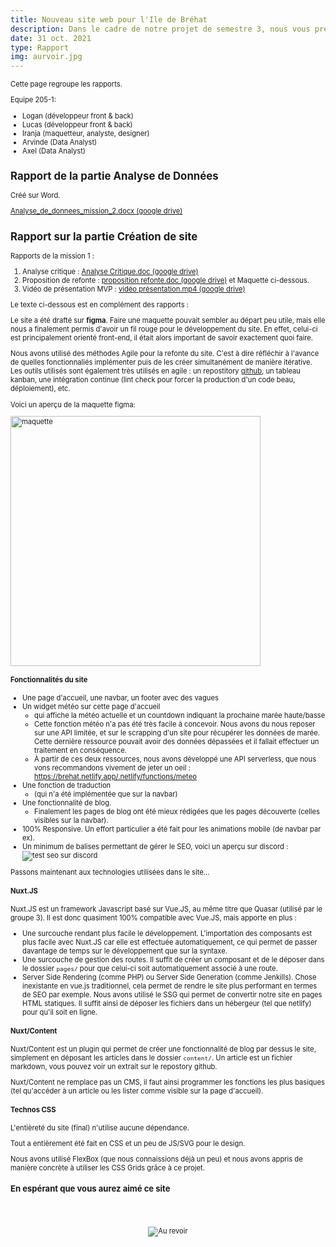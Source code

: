 ```yaml
---
title: Nouveau site web pour l'Ile de Bréhat
description: Dans le cadre de notre projet de semestre 3, nous vous présentons la refonte du site de l'ile de bréhat. Notre rapport est dans cet article.
date: 31 oct. 2021
type: Rapport
img: aurvoir.jpg
---
```


<div style="font-size: 0.8em">

Cette page regroupe les rapports. 

Equipe 205-1:
* Logan (développeur front & back)
* Lucas (développeur front & back)
* Iranja (maquetteur, analyste, designer)
* Arvinde (Data Analyst)
* Axel (Data Analyst)

## Rapport de la partie Analyse de Données

Créé sur Word.

[Analyse_de_donnees_mission_2.docx (google drive)](https://drive.google.com/drive/folders/19voAb0-m-whT5yGmK_onkozgFun5bRFs?usp=sharing)

## Rapport sur la partie Création de site

Rapports de la mission 1 : 

1. Analyse critique : [Analyse Critique.doc (google drive)](https://docs.google.com/document/d/1WK_qm4b_XEcZWL97JV6-pBXxy4crGgjf/edit?usp=sharing&ouid=106855626674963532217&rtpof=true&sd=true)
2. Proposition de refonte : [proposition refonte.doc (google drive)](https://docs.google.com/document/d/1VZGJuGtSuQxOEXzLVPq6DFowjl5LpYlioxO52A7Mvew/edit?usp=sharing) et Maquette ci-dessous.
3. Vidéo de présentation MVP : [vidéo présentation.mp4 (google drive)](https://drive.google.com/file/d/1A31juqIJM4lXUXtwsRNHSg86RX10EyQK/view?usp=sharing)

Le texte ci-dessous est en complément des rapports : 

Le site a été drafté sur **figma**. Faire une maquette pouvait sembler au départ peu utile, mais elle nous a finalement permis d'avoir un fil rouge pour le développement du site. En effet, celui-ci est principalement orienté front-end, il était alors important de savoir exactement quoi faire.

Nous avons utilisé des méthodes Agile pour la refonte du site. C'est à dire réfléchir à l'avance de quelles fonctionnaliés implémenter puis de les créer simultanément de manière itérative. Les outils utilisés sont également très utilisés en agile : un repostitory [github](https://github.com/LoganTann/PJS3), un tableau kanban, une intégration continue (lint check pour forcer la production d'un code beau, déploiement), etc.

Voici un aperçu de la maquette figma: 

<img src="https://media.discordapp.net/attachments/885500092235268137/904420487101317180/unknown.png" style="width: 400px" alt="maquette">

#### Fonctionnalités du site

* Une page d'accueil, une navbar, un footer avec des vagues
* Un widget météo sur cette page d'accueil
    * qui affiche la météo actuelle et un countdown indiquant la prochaine marée haute/basse
    * Cette fonction météo n'a pas été très facile à concevoir. Nous avons du nous reposer sur une API limitée, et sur le scrapping d'un site pour récupérer les données de marée. Cette dernière ressource pouvait avoir des données dépassées et il fallait effectuer un traitement en conséquence.
    * À partir de ces deux ressources, nous avons développé une API serverless, que nous vons recommandons vivement de jeter un oeil : https://brehat.netlify.app/.netlify/functions/meteo
* Une fonction de traduction
    * (qui n'a été implémentée que sur la navbar)
* Une fonctionnalité de blog.
    * Finalement les pages de blog ont été mieux rédigées que les pages découverte (celles visibles sur la navbar).
* 100% Responsive. Un effort particulier a été fait pour les animations mobile (de navbar par ex).
* Un minimum de balises permettant de gérer le SEO, voici un aperçu sur discord :
  ![test seo sur discord](/img/seo.jpg)

Passons maintenant aux technologies utilisées dans le site...

#### Nuxt.JS

Nuxt.JS est un framework Javascript basé sur Vue.JS, au même titre que Quasar (utilisé par le groupe 3). Il est donc quasiment 100% compatible avec Vue.JS, mais apporte en plus : 
* Une surcouche rendant plus facile le développement. L'importation des composants est plus facile avec Nuxt.JS car elle est effectuée automatiquement, ce qui permet de passer davantage de temps sur le développement que sur la syntaxe.
* Une surcouche de gestion des routes. Il suffit de créer un composant et de le déposer dans le dossier `pages/` pour que celui-ci soit automatiquement associé à une route.
* Server Side Rendering (comme PHP) ou Server Side Generation (comme Jenkills). Chose inexistante en vue.js traditionnel, cela permet de rendre le site plus performant en termes de SEO par exemple. Nous avons utilisé le SSG qui permet de convertir notre site en pages HTML statiques. Il suffit ainsi de déposer les fichiers dans un hébergeur (tel que netlify) pour qu'il soit en ligne.

#### Nuxt/Content

Nuxt/Content est un plugin qui permet de créer une fonctionnalité de blog par dessus le site, simplement en déposant les articles dans le dossier `content/`. Un article est un fichier markdown, vous pouvez voir un extrait sur le repostory github.

Nuxt/Content ne remplace pas un CMS, il faut ainsi programmer les fonctions les plus basiques (tel qu'accéder à un article ou les lister comme visible sur la page d'accueil).

#### Technos CSS

L'entièreté du site (final) n'utilise aucune dépendance.

Tout a entièrement été fait en CSS et un peu de JS/SVG pour le design.

Nous avons utilisé FlexBox (que nous connaissions déjà un peu) et nous avons appris de manière concrète à utiliser les CSS Grids grâce à ce projet.

### En espérant que vous aurez aimé ce site

<br><br>

<div style="text-align: center;">

![Au revoir](/img/aurvoir.gif)

</div>

</div> 